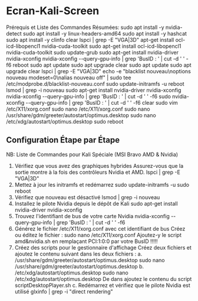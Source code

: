 # Ecran-Kali-Screen

Prérequis et Liste des Commandes Résumées:
sudo apt install -y nvidia-detect
sudo apt install -y linux-headers-amd64
sudo apt install -y hashcat
sudo apt install -y clinfo
clear
lspci | grep -E "VGA|3D"
apt-get install ocl-icd-libopencl1 nvidia-cuda-toolkit
sudo apt-get install ocl-icd-libopencl1 nvidia-cuda-toolkit
sudo update-grub
sudo apt-get install nvidia-driver nvidia-xconfig
nvidia-xconfig --query-gpu-info | grep 'BusID : ' | cut -d ' ' -f6
reboot
sudo apt update
sudo apt upgrade
clear
sudo apt update
sudo apt upgrade
clear
lspci | grep -E "VGA|3D"
echo -e "blacklist nouveau\noptions nouveau modeset=0\nalias nouveau off" | sudo tee /etc/modprobe.d/blacklist-nouveau.conf
sudo update-initramfs -u
reboot
lsmod | grep -i nouveau
sudo apt-get install nvidia-driver nvidia-xconfig
nvidia-xconfig --query-gpu-info | grep 'BusID : ' | cut -d ' ' -f6
sudo nvidia-xconfig --query-gpu-info | grep 'BusID : ' | cut -d ' ' -f6
clear
sudo vim /etc/X11/xorg.conf
sudo nano /etc/X11/xorg.conf
sudo nano /usr/share/gdm/greeter/autostart/optimus.desktop
sudo nano /etc/xdg/autostart/optimus.desktop
sudo reboot

## Configuration Étape par Étape

NB: Liste de Commandes pour Kali Spéciale (MSI Bravo AMD & Nvidia)

1. Vérifiez que vous avez des graphiques hybrides
Assurez-vous que la sortie montre à la fois des contrôleurs Nvidia et AMD.
lspci | grep -E "VGA|3D"
2. Mettez à jour les initramfs et redémarrez
sudo update-initramfs -u
sudo reboot
3. Vérifiez que nouveau est désactivé
lsmod | grep -i nouveau
4. Installez le pilote Nvidia depuis le dépôt de Kali
sudo apt-get install nvidia-driver nvidia-xconfig
5. Trouvez l'identifiant de bus de votre carte Nvidia
nvidia-xconfig --query-gpu-info | grep 'BusID : ' | cut -d ' ' -f6
6. Générez le fichier /etc/X11/xorg.conf avec cet identifiant de bus
Créez ou éditez le fichier :
sudo nano /etc/X11/xorg.conf
Ajoutez-y le script amd&nvidia.sh en remplaçant PCI:1:0:0 par votre BusID !!!!!
7. Créez des scripts pour le gestionnaire d'affichage
Créez deux fichiers et ajoutez le contenu suivant dans les deux fichiers :
a. /usr/share/gdm/greeter/autostart/optimus.desktop
sudo nano /usr/share/gdm/greeter/autostart/optimus.desktop
b. /etc/xdg/autostart/optimus.desktop
sudo nano /etc/xdg/autostart/optimus.desktop
De dans ajoutez le contenu du script scriptDesktopPlayer.sh
c. Redémarrez et vérifiez que le pilote Nvidia est utilisé
glxinfo | grep -i "direct rendering"
